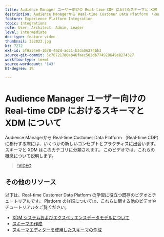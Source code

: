 ```yaml
---
title: Audience Manager ユーザー向けの Real-time CDP におけるスキーマと XDM について
description: Audience Managerから Real-time Customer Data Platform （Real-time CDP）に移行する際には、いくつかの新しいコンセプトとプラクティスに出会います。 スキーマと XDM はこのカテゴリに分類されます。 このビデオでは、これらの概念について説明します。
feature: Experience Platform Integration
topic: Integrations
role: User, Architect, Admin, Leader
level: Intermediate
doc-type: feature video
thumbnail: 332023.jpg
kt: 7272
exl-id: 5f9a54e0-1078-402d-ad31-b3da06274bb3
source-git-commit: 5c76721780ab46faec503db774928649e8274327
workflow-type: tm+mt
source-wordcount: '143'
ht-degree: 1%

---
```


# Audience Manager ユーザー向けの Real-time CDP におけるスキーマと XDM について

Audience Managerから Real-time Customer Data Platform （Real-time CDP）に移行する際には、いくつかの新しいコンセプトとプラクティスに出会います。 スキーマと XDM はこのカテゴリに分類されます。 このビデオでは、これらの概念について説明します。

>[!VIDEO](https://video.tv.adobe.com/v/332023/?quality=12&learn=on)

## その他のリソース

以下は、Real-time Customer Data Platform の学習に役立つ既存のビデオとチュートリアルです。 Platform の詳細については、これらに関する他のビデオやチュートリアルをご覧ください。

* [XDM システムおよびエクスペリエンスデータモデルについて ](https://experienceleague.adobe.com/docs/platform-learn/tutorials/schemas/understanding-the-xdm-system-and-experience-data-model.html)
* [ スキーマの作成 ](https://experienceleague.adobe.com/docs/platform-learn/tutorials/schemas/create-your-first-schema-with-out-of-the-box-components.html)
* [ スキーマエディターを使用したスキーマの作成 ](https://experienceleague.adobe.com/docs/experience-platform/xdm/tutorials/create-schema-ui.html?lang=en#getting-started)
